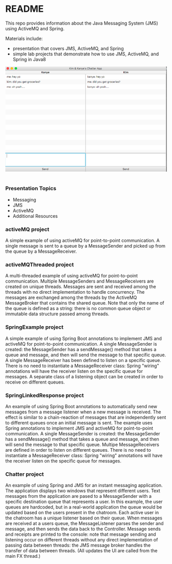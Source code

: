 # README #

This repo provides information about the Java Messaging System (JMS) using ActiveMQ and Spring.

Materials include:

* presentation that covers JMS, ActiveMQ, and Spring
* simple lab projects that demonstrate how to use JMS, ActiveMQ, and Spring in Java8

<kbd>
	<img src="https://github.com/ramon-luis/JMS-ActiveMQ-Spring/raw/master/chatter-screenshot-1.png">
</kbd>
<br />
<br />


### Presentation Topics ###
* Messaging
* JMS
* ActiveMQ
* Additional Resources

### activeMQ project ###
A simple example of using activeMQ for point-to-point communication.  A single message is sent to a queue by a MessageSender and picked up from the queue by a MessageReceiver.

### activeMQThreaded project ###
A multi-threaded example of using activeMQ for point-to-point communication.  Multiple MessageSenders and MessageReceivers are created on unique threads.  Messages are sent and received among the threads with no direct implementation to handle concurrency.  The messages are exchanged among the threads by the ActiveMQ MessageBroker that contains the shared queue.  Note that only the name of the queue is defined as a string: there is no common queue object or immutable data structure passed among threads.

### SpringExample project ###
A simple example of using Spring Boot annotations to implement JMS and activeMQ for point-to-point communication.  A single MessageSender is created: the MessageSender has a sendMessage() method that takes a queue and message, and then will send the message to that specific queue.  A single MessageReceiver has been defined to listen on a specific queue.  There is no need to instantiate a MessageReceiver class: Spring "wiring" annotations will have the receiver listen on the specific queue for messages.  A separate class of a listening object can be created in order to receive on different queues.

### SpringLinkedResponse project ###
An example of using Spring Boot annotations to automatically send new messages from a message listener when a new message is received.  The effect is similar to a chain-reaction of messages that are independently sent to different queues once an initial message is sent. The example uses Spring annotations to implement JMS and activeMQ for point-to-point communication.  A single MessageSender is created: the MessageSender has a sendMessage() method that takes a queue and message, and then will send the message to that specific queue.  Multipe MessageReceivers are defined in order to listen on different queues.  There is no need to instantiate a MessageReceiver class: Spring "wiring" annotations will have the receiver listen on the specific queue for messages.

### Chatter project ###
An example of using Spring and JMS for an instant messaging application.  The application displays two windows that represent different users.  Text messages from the application are pased to a MessageSender with a specific destination queue that represents a user.  In this example, the user queues are hardcoded, but in a real-world application the queue would be updated based on the users present in the chatroom.  Each active user in the chatroom has a unique listener based on their queue.  When messages are received at a users queue, the MessageListener parses the sender and message, and then sends the data back to the Controller.  Message sends and receipts are printed to the console: note that message sending and listening occur on different threads without any direct implementation of passing data between threads: the JMS message broker handles the transfer of data between threads.  (All updates the UI are called from the main FX thread.)